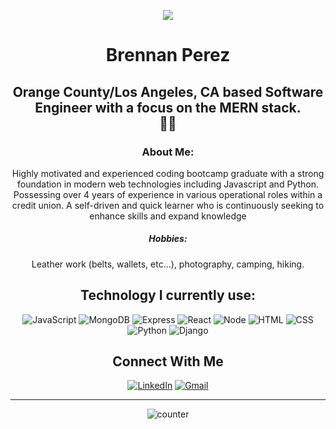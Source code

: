 <div align="center">

![](https://i.imgur.com/NPacO2xm.png)
  
# Brennan Perez 


## Orange County/Los Angeles, CA based Software Engineer with a focus on the MERN stack. <br> :tangerine::city_sunset:

### About Me:
Highly motivated and experienced coding bootcamp graduate with a strong foundation in modern web technologies including Javascript and Python. Possessing over 4 years of experience in various operational roles within a credit union. A self-driven and quick learner who is continuously seeking to enhance skills and expand knowledge <br>
  ##### Hobbies: 
  Leather work (belts, wallets, etc...), photography, camping, hiking. 
## Technology I currently use: 
![JavaScript](https://img.shields.io/badge/JavaScript-F7DF1E.svg?style=for-the-badge&logo=JavaScript&logoColor=black)
![MongoDB](https://img.shields.io/badge/MongoDB-47A248.svg?style=for-the-badge&logo=MongoDB&logoColor=white)
![Express](https://img.shields.io/badge/Express-000000.svg?style=for-the-badge&logo=Express&logoColor=white)
![React](https://img.shields.io/badge/React-61DAFB.svg?style=for-the-badge&logo=React&logoColor=black)
![Node](https://img.shields.io/badge/Node.js-339933.svg?style=for-the-badge&logo=nodedotjs&logoColor=white)
![HTML](https://img.shields.io/badge/HTML5-E34F26.svg?style=for-the-badge&logo=HTML5&logoColor=white)
![CSS](https://img.shields.io/badge/CSS3-1572B6.svg?style=for-the-badge&logo=CSS3&logoColor=white)
![Python](https://img.shields.io/badge/Python-3776AB.svg?style=for-the-badge&logo=Python&logoColor=white)
![Django](https://img.shields.io/badge/Django-092E20.svg?style=for-the-badge&logo=Django&logoColor=white)

## Connect With Me
[![LinkedIn](https://img.shields.io/badge/LinkedIn-0A66C2.svg?style=for-the-badge&logo=LinkedIn&logoColor=white)](https://www.linkedin.com/in/brennan-perez/)
[![Gmail](https://img.shields.io/badge/Gmail-EA4335.svg?style=for-the-badge&logo=Gmail&logoColor=white)](mailto:brennan.p.perez@gmail.com)


---
![counter](https://en4obuk9by5ank6.m.pipedream.net)

  </div>
<!--
**brennanp93/brennanp93** is a ✨ _special_ ✨ repository because its `README.md` (this file) appears on your GitHub profile.

Here are some ideas to get you started:

- 🔭 I’m currently working on ...
- 🌱 I’m currently learning ...
- 👯 I’m looking to collaborate on ...
- 🤔 I’m looking for help with ...
- 💬 Ask me about ...
- 📫 How to reach me: ...
- 😄 Pronouns: ...
- ⚡ Fun fact: ...
-->
